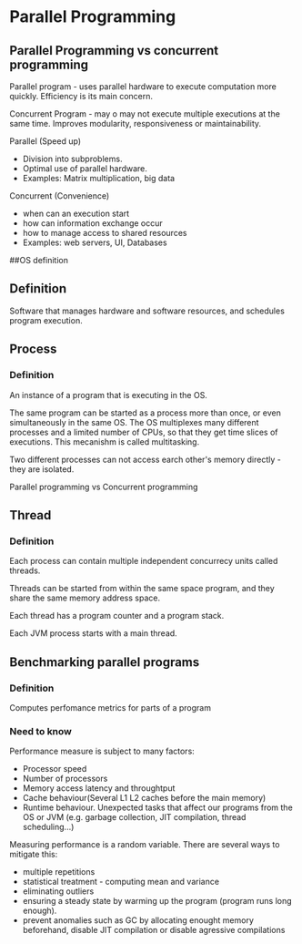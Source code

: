 # Parallel Programming

## Parallel Programming vs concurrent programming

Parallel program - uses parallel hardware to execute computation more quickly. Efficiency is its main concern.

Concurrent Program - may o may not execute multiple executions at the same time. Improves modularity, responsiveness or maintainability.

Parallel (Speed up)
- Division into subproblems.
- Optimal use of parallel hardware.
- Examples: Matrix multiplication, big data

Concurrent (Convenience)
- when can an execution start
- how can information exchange occur
- how to manage access to shared resources
- Examples: web servers, UI, Databases

##OS definition
## Definition	
Software that manages hardware and software resources, and schedules program execution.

## Process
### Definition	

An instance of a program that is executing in the OS.

The same program can be started as a process more than once, or even simultaneously in the same OS. The OS multiplexes many different processes and a limited number of CPUs, so that they get time slices of executions. This mecanishm is called multitasking.

Two different processes can not access earch other's memory directly - they are isolated.

Parallel programming vs Concurrent programming

## Thread
### Definition	

Each process can contain multiple independent concurrecy units called threads.

Threads can be started from within the same space program, and they share the same memory address space.

Each thread has a program counter and a program stack.

Each JVM process starts with a main thread. 


## Benchmarking parallel programs

### Definition
Computes perfomance metrics for parts of a program	

### Need to know
Performance measure is subject to many factors:
* Processor speed
* Number of processors
* Memory access latency and throughtput
* Cache behaviour(Several L1 L2 caches before the main memory)
* Runtime behaviour. Unexpected tasks that affect our programs from the OS or JVM (e.g. garbage collection, JIT compilation, thread scheduling...)

Measuring performance is a random variable. There are several ways to mitigate this:
* multiple repetitions  
* statistical treatment - computing mean and variance
* eliminating outliers
* ensuring a steady state by warming up the program (program runs long enough).
* prevent anomalies such as GC by allocating enought memory beforehand, disable JIT compilation or disable agressive compilations




